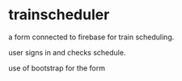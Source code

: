 # trainscheduler



a form connected to firebase for train scheduling.

user signs in and checks schedule.  


use of bootstrap for the form


